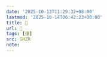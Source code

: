 ```yaml
---
date: '2025-10-13T11:29:32+08:00'
lastmod: '2025-10-14T06:42:23+08:00'
title: 󰢀
url: 󰢀
tags: [攘]
src: GHZR
note:
---
```

